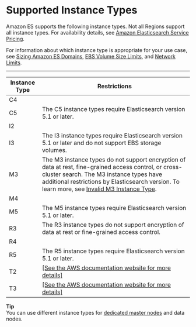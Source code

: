 # Supported Instance Types<a name="aes-supported-instance-types"></a>

Amazon ES supports the following instance types\. Not all Regions support all instance types\. For availability details, see [Amazon Elasticsearch Service Pricing](https://aws.amazon.com/elasticsearch-service/pricing/)\.

For information about which instance type is appropriate for your use case, see [Sizing Amazon ES Domains](sizing-domains.md), [EBS Volume Size Limits](aes-limits.md#ebsresource), and [Network Limits](aes-limits.md#network-limits)\.


****  

| Instance Type | Restrictions | 
| --- | --- | 
|  C4  |   | 
|  C5  |  The C5 instance types require Elasticsearch version 5\.1 or later\.  | 
|  I2  |   | 
|  I3  | The I3 instance types require Elasticsearch version 5\.1 or later and do not support EBS storage volumes\. | 
|  M3  |  The M3 instance types do not support encryption of data at rest, fine\-grained access control, or cross\-cluster search\. The M3 instance types have additional restrictions by Elasticsearch version\. To learn more, see [Invalid M3 Instance Type](aes-handling-errors.md#aes-m3-instance-types)\.  | 
|  M4  |   | 
|  M5  |  The M5 instance types require Elasticsearch version 5\.1 or later\.  | 
|  R3  |  The R3 instance types do not support encryption of data at rest or fine\-grained access control\.  | 
|  R4  |   | 
|  R5  |  The R5 instance types require Elasticsearch version 5\.1 or later\.  | 
|  T2  |  [\[See the AWS documentation website for more details\]](http://docs.aws.amazon.com/elasticsearch-service/latest/developerguide/aes-supported-instance-types.html)  | 
|  T3  |  [\[See the AWS documentation website for more details\]](http://docs.aws.amazon.com/elasticsearch-service/latest/developerguide/aes-supported-instance-types.html)  | 

**Tip**  
You can use different instance types for [dedicated master nodes](es-managedomains-dedicatedmasternodes.md) and data nodes\.